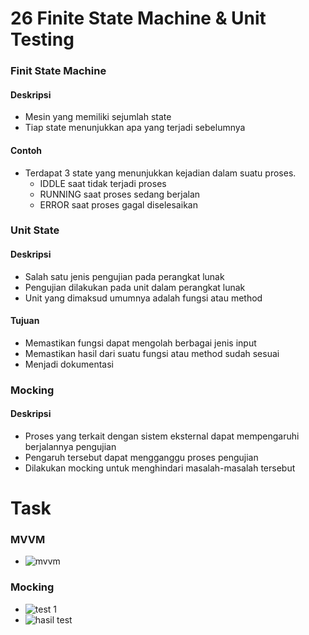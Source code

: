 # 26 Finite State Machine & Unit Testing

### Finit State Machine
#### Deskripsi
* Mesin yang memiliki sejumlah state
* Tiap state menunjukkan apa yang terjadi sebelumnya

#### Contoh
* Terdapat 3 state yang menunjukkan kejadian dalam suatu proses.
    - IDDLE saat tidak terjadi proses
    - RUNNING saat proses sedang berjalan
    - ERROR saat proses gagal diselesaikan

### Unit State
#### Deskripsi
* Salah satu jenis pengujian pada perangkat lunak
* Pengujian dilakukan pada unit dalam perangkat lunak
* Unit yang dimaksud umumnya adalah fungsi atau method

#### Tujuan
* Memastikan fungsi dapat mengolah berbagai jenis input
* Memastikan hasil dari suatu fungsi atau method sudah sesuai
* Menjadi dokumentasi

### Mocking
#### Deskripsi
* Proses yang terkait dengan sistem eksternal dapat mempengaruhi berjalannya pengujian
* Pengaruh tersebut dapat mengganggu proses pengujian
* Dilakukan mocking untuk menghindari masalah-masalah tersebut

# Task

### MVVM
* ![mvvm](https://user-images.githubusercontent.com/76719135/164625818-0ee87270-1304-41d5-b966-eae482dcc438.PNG)

### Mocking
* ![test 1](https://user-images.githubusercontent.com/76719135/164625920-8509a074-02ec-4dcd-be31-0eb50cf25bbd.PNG)
* ![hasil test](https://user-images.githubusercontent.com/76719135/164625938-23a57aa7-5bd9-4cc5-babe-042476bff4d8.PNG)
